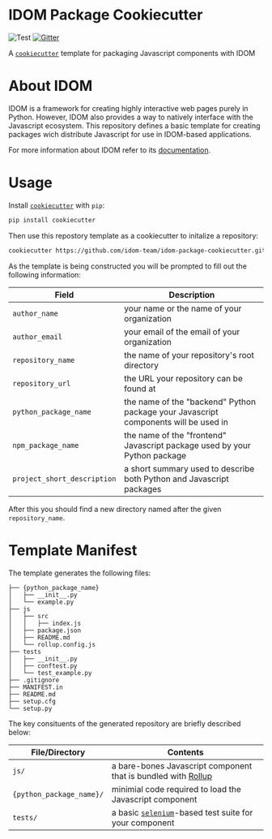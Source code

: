 # IDOM Package Cookiecutter

![Test](https://github.com/idom-team/idom-package-cookiecutter/workflows/Test/badge.svg) [![Gitter](https://badges.gitter.im/idom-team/idom.svg)](https://gitter.im/idom-team/idom?utm_source=badge&utm_medium=badge&utm_campaign=pr-badge)

A [`cookiecutter`](https://cookiecutter.readthedocs.io/en/1.7.2/README.html) template for packaging Javascript components with IDOM

# About IDOM

IDOM is a framework for creating highly interactive web pages purely in Python. However,
IDOM also provides a way to natively interface with the Javascript ecosystem. This
repository defines a basic template for creating packages wich distribute Javascript for
use in IDOM-based applications.

For more information about IDOM refer to its [documentation](https://idom-docs.herokuapp.com/docs/index.html).

# Usage

Install [`cookiecutter`](https://cookiecutter.readthedocs.io/en/1.7.2/README.html) with `pip`:

```bash
pip install cookiecutter
```

Then use this repostory template as a cookiecutter to initalize a repository:

```bash
cookiecutter https://github.com/idom-team/idom-package-cookiecutter.git
```

As the template is being constructed you will be prompted to fill out the following information:

| Field                       | Description                                                                         |
| --------------------------- | ----------------------------------------------------------------------------------- |
| `author_name`               | your name or the name of your organization                                          |
| `author_email`              | your email of the email of your organization                                        |
| `repository_name`           | the name of your repository's root directory                                        |
| `repository_url`            | the URL your repository can be found at                                             |
| `python_package_name`       | the name of the "backend" Python package your Javascript components will be used in |
| `npm_package_name`          | the name of the "frontend" Javascript package used by your Python package           |
| `project_short_description` | a short summary used to describe both Python and Javascript packages                |

After this you should find a new directory named after the given `repository_name`.

# Template Manifest

The template generates the following files:

```
├── {python_package_name}
│   ├── __init__.py
│   └── example.py
├── js
│   ├── src
│   │   ├── index.js
│   ├── package.json
│   ├── README.md
│   └── rollup.config.js
├── tests
│   ├── __init__.py
│   ├── conftest.py
│   └── test_example.py
├── .gitignore
├── MANIFEST.in
├── README.md
├── setup.cfg
└── setup.py
```

The key consituents of the generated repository are briefly described below:

| File/Directory           | Contents                                                                                          |
| ------------------------ | ------------------------------------------------------------------------------------------------- |
| `js/`                    | a bare-bones Javascript component that is bundled with [Rollup](https://rollupjs.org/)            |
| `{python_package_name}/` | minimial code required to load the Javascript component                                           |
| `tests/`                 | a basic [`selenium`](https://selenium-python.readthedocs.io/)-based test suite for your component |
